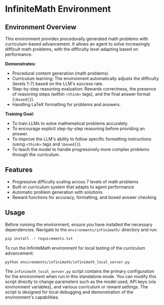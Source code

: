 # InfiniteMath Environment

## Environment Overview

This environment provides procedurally generated math problems with curriculum-based advancement. It allows an agent to solve increasingly difficult math problems, with the difficulty level adapting based on performance.

**Demonstrates:**
- Procedural content generation (math problems).
- Curriculum learning: The environment automatically adjusts the difficulty (levels 1-7) based on the LLM's success rate.
- Step-by-step reasoning evaluation: Rewards correctness, the presence of reasoning steps (within `<think>` tags), and the final answer format (`\boxed{}`).
- Handling LaTeX formatting for problems and answers.

**Training Goal:**
- To train LLMs to solve mathematical problems accurately.
- To encourage explicit step-by-step reasoning before providing an answer.
- To improve the LLM's ability to follow specific formatting instructions (using `<think>` tags and `\boxed{}`).
- To teach the model to handle progressively more complex problems through the curriculum.

## Features

- Progressive difficulty scaling across 7 levels of math problems
- Built-in curriculum system that adapts to agent performance
- Automatic problem generation with solutions
- Reward functions for accuracy, formatting, and boxed answer checking

## Usage

Before running the environment, ensure you have installed the necessary dependencies. Navigate to the `environments/infinimath/` directory and run:

```bash
pip install -r requirements.txt
```

To run the InfiniteMath environment for local testing of the curriculum advancement:

```bash
python environments/infinimath/infinimath_local_server.py
```

The `infinimath_local_server.py` script contains the primary configuration for the environment when run in this standalone mode. You can modify this script directly to change parameters such as the model used, API keys (via environment variables), and various curriculum or reward settings.
The script is designed for local debugging and demonstration of the environment's capabilities.
